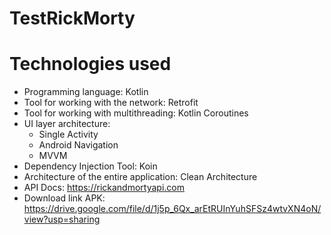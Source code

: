 # TestRickMorty
# Technologies used
- Programming language: Kotlin
- Tool for working with the network: Retrofit
- Tool for working with multithreading: Kotlin Coroutines
- UI layer architecture:
  - Single Activity
  - Android Navigation
  - MVVM
- Dependency Injection Tool: Koin
- Architecture of the entire application: Clean Architecture
- API Docs: https://rickandmortyapi.com
- Download link APK: https://drive.google.com/file/d/1j5p_6Qx_arEtRUInYuhSFSz4wtvXN4oN/view?usp=sharing
